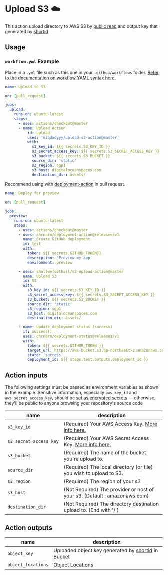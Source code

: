 # Upload S3 ☁️
This action upload directory to AWS S3 by [public read](https://docs.aws.amazon.com/AmazonS3/latest/dev/WebsiteAccessPermissionsReqd.html) and output key that generated by [shortid](https://github.com/dylang/shortid)

## Usage

### `workflow.yml` Example

Place in a `.yml` file such as this one in your `.github/workflows` folder. [Refer to the documentation on workflow YAML syntax here.](https://help.github.com/en/articles/workflow-syntax-for-github-actions)

```yaml
name: Upload to S3

on: [pull_request]

jobs:
  upload:
    runs-on: ubuntu-latest
    steps:
      - uses: actions/checkout@master
      - name: Upload Action
          id: upload
          uses: 'miqdadyyy/upload-s3-action@master'
          with:
            s3_key_id: ${{ secrets.S3_KEY_ID }}
            s3_secret_access_key: ${{ secrets.S3_SECRET_ACCESS_KEY }}
            s3_bucket: ${{ secrets.S3_BUCKET }}
            source_dir: 'static'
            s3_region: sgp1
            s3_host: digitaloceanspaces.com
            destination_dir: assets/
```

Recommend using with [deployment-action](https://github.com/marketplace/actions/deployment-action) in pull request.

```yaml
name: Deploy for preview

on: [pull_request]

jobs:
  preview:
    runs-on: ubuntu-latest
    steps:
      - uses: actions/checkout@master
      - uses: chrnorm/deployment-action@releases/v1
        name: Create GitHub deployment
        id: test
        with:
          token: ${{ secrets.GITHUB_TOKEN}}
          description: 'Preview my app'
          environment: preview

      - uses: shallwefootball/s3-upload-action@master
        name: Upload S3
        id: S3
        with:
          s3_key_id: ${{ secrets.S3_KEY_ID }}
          s3_secret_access_key: ${{ secrets.S3_SECRET_ACCESS_KEY }}
          s3_bucket: ${{ secrets.S3_BUCKET }}
          source_dir: 'static'
          s3_region: sgp1
          s3_host: digitaloceanspaces.com
          destination_dir: assets/

      - name: Update deployment status (success)
        if: success()
        uses: chrnorm/deployment-status@releases/v1
        with:
          token: ${{ secrets.GITHUB_TOKEN }}
          target_url: https://aws-bucket.s3.ap-northeast-2.amazonaws.com/${{steps.S3.outputs.object_key}}/index.html
          state: 'success'
          deployment_id: ${{ steps.test.outputs.deployment_id }}
```

## Action inputs

The following settings must be passed as environment variables as shown in the example. Sensitive information, especially `aws_key_id` and `aws_secret_access_key`, should be [set as encrypted secrets](https://help.github.com/en/articles/virtual-environments-for-github-actions#creating-and-using-secrets-encrypted-variables) — otherwise, they'll be public to anyone browsing your repository's source code

| name                    | description                                                                                                                           |
| ----------------------- | ------------------------------------------------------------------------------------------------------------------------------------- |
| `s3_key_id`             | (Required) Your AWS Access Key. [More info here.](https://docs.aws.amazon.com/general/latest/gr/managing-aws-access-keys.html)        |
| `s3_secret_access_key`  | (Required) Your AWS Secret Access Key. [More info here.](https://docs.aws.amazon.com/general/latest/gr/managing-aws-access-keys.html) |
| `s3_bucket`             | (Required) The name of the bucket you're upload to.                                                                                   |
| `source_dir`            | (Required) The local directory (or file) you wish to upload to S3.                                                                    |
| `s3_region`             | (Required) The region of your s3                                                                                                      |
| `s3_host`               | (Not Required) The provider or host of your s3. (Default : amazonaws.com)                                                             |
| `destination_dir`       | (Not Required) The directory destination upload to. (End with '/')                                                                    |


## Action outputs

| name               | description                                                                             |
| ------------------ | --------------------------------------------------------------------------------------- |
| `object_key`       | Uploaded object key generated by [shortid](https://github.com/dylang/shortid) in Bucket |
| `object_locations` | Object Locations                                                                        |
